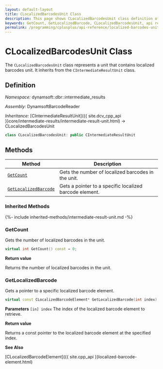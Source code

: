 ```yaml
---
layout: default-layout
title: CLocalizedBarcodesUnit Class
description: This page shows CLocalizedBarcodesUnit class definition of Dynamsoft Barcode Reader SDK C++ Edition.
keywords: GetCount, GetLocalizedBarcode, CLocalizedBarcodesUnit, api reference
permalink: /programming/cplusplus/api-reference/localized-barcodes-unit.html
---
```

# CLocalizedBarcodesUnit Class

The `CLocalizedBarcodesUnit` class represents a unit that contains localized barcodes unit. It inherits from the `CIntermediateResultUnit` class.

## Definition

*Namespace:* dynamsoft::dbr::intermediate_results

*Assembly:* DynamsoftBarcodeReader

*Inheritance:* [CIntermediateResultUnit]({{ site.dcv_cpp_api }}core/intermediate-results/intermediate-result-unit.html) -> CLocalizedBarcodesUnit

```cpp
class CLocalizedBarcodesUnit: public CIntermediateResultUnit
```

## Methods

| Method                            | Description |
|-----------------------------------|-------------|
| [`GetCount`](#getcount)           | Gets the number of localized barcodes in the unit.|
| [`GetLocalizedBarcode`](#getlocalizedbarcode)           | Gets a pointer to a specific localized barcode element.|

### Inherited Methods

{%- include inherited-methods/intermediate-result-unit.md -%}

### GetCount

Gets the number of localized barcodes in the unit.

```cpp
virtual int GetCount() const = 0;
```

**Return value**

Returns the number of localized barcodes in the unit.


### GetLocalizedBarcode

Gets a pointer to a specific localized barcode element.

```cpp
virtual const CLocalizedBarcodeElement* GetLocalizedBarcode(int index) const = 0;
```

**Parameters**
`[in] index` The index of the localized barcode element to retrieve.

**Return value**

Returns a const pointer to the localized barcode element at the specified index.

**See Also**

[CLocalizedBarcodeElement]({{ site.cpp_api }}localized-barcode-element.html)
